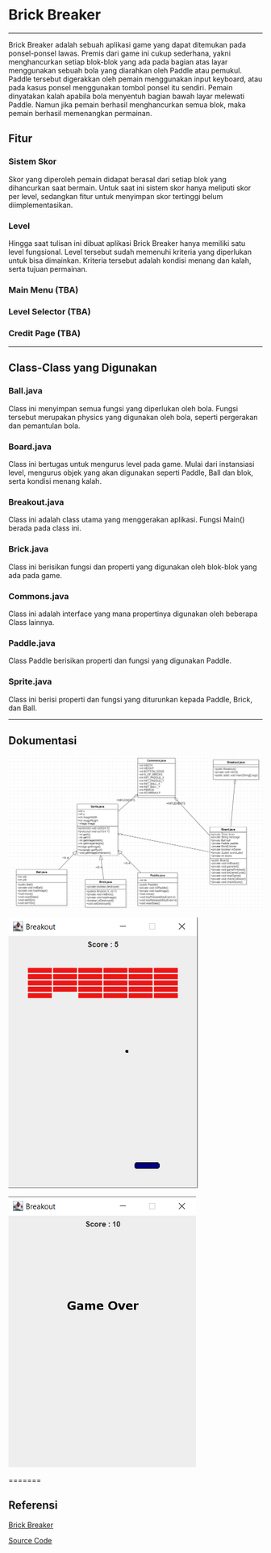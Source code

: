 # Brick Breaker

***

Brick Breaker adalah sebuah aplikasi game yang dapat ditemukan pada ponsel-ponsel lawas. Premis dari game ini cukup sederhana, yakni menghancurkan setiap blok-blok yang ada pada bagian atas layar menggunakan sebuah bola yang diarahkan oleh Paddle atau pemukul. Paddle tersebut digerakkan oleh pemain menggunakan input keyboard, atau pada kasus ponsel menggunakan tombol ponsel itu sendiri. Pemain dinyatakan kalah apabila bola menyentuh bagian bawah layar melewati Paddle. Namun jika pemain berhasil menghancurkan semua blok, maka pemain berhasil memenangkan permainan.

## Fitur
  
### Sistem Skor
  
Skor yang diperoleh pemain didapat berasal dari setiap blok yang dihancurkan saat bermain. Untuk saat ini sistem skor hanya meliputi skor per level, sedangkan fitur untuk menyimpan skor tertinggi belum diimplementasikan.
  
### Level
  
Hingga saat tulisan ini dibuat aplikasi Brick Breaker hanya memiliki satu level fungsional. Level tersebut sudah memenuhi kriteria yang diperlukan untuk bisa dimainkan. Kriteria tersebut adalah kondisi menang dan kalah, serta tujuan permainan.
  
### Main Menu (TBA)
### Level Selector (TBA)
### Credit Page (TBA)

***

## Class-Class yang Digunakan
  
### Ball.java
  
Class ini menyimpan semua fungsi yang diperlukan oleh bola. Fungsi tersebut merupakan physics yang digunakan oleh bola, seperti pergerakan dan pemantulan bola.

### Board.java
  
Class ini bertugas untuk mengurus level pada game. Mulai dari instansiasi level, mengurus objek yang akan digunakan seperti Paddle, Ball dan blok, serta kondisi menang kalah.

### Breakout.java

Class ini adalah class utama yang menggerakan aplikasi. Fungsi Main() berada pada class ini.

### Brick.java
  
Class ini berisikan fungsi dan properti yang digunakan oleh blok-blok yang ada pada game.
   
### Commons.java
  
Class ini adalah interface yang mana propertinya digunakan oleh beberapa Class lainnya.
  
### Paddle.java
  
Class Paddle berisikan properti dan fungsi yang digunakan Paddle.
  
### Sprite.java
  
Class ini berisi properti dan fungsi yang diturunkan kepada Paddle, Brick, dan Ball.
 
***
  
## Dokumentasi
  
![Class Diagram](FP1.PNG)
  
![Gameplay 1](FP2.PNG)
  
![Gameplay 2](FP3.PNG)
  
=======

## Referensi
[Brick Breaker](http://zetcode.com/javagames/breakout/)
  
[Source Code](https://github.com/janbodnar/Java-Breakout-Game)

